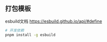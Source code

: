 ## 打包模板
esbuild文档
https://esbuild.github.io/api/#define

```bash
# 开发依赖
pnpm install -g esbuild 
```